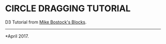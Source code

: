 # CIRCLE DRAGGING TUTORIAL

D3 Tutorial from [Mike Bostock's Blocks](https://bl.ocks.org/mbostock/22994cc97fefaeede0d861e6815a847e).


------------------------------------------
*April 2017.
